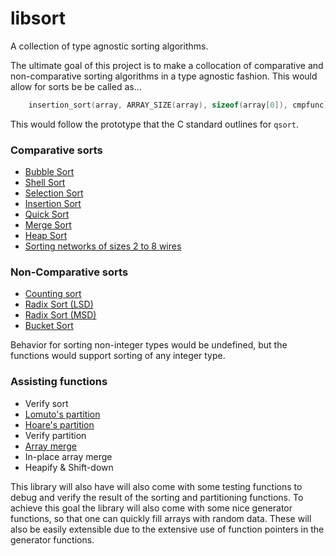 # libsort
A collection of type agnostic sorting algorithms.

The ultimate goal of this project is to make a collocation of comparative 
and non-comparative sorting algorithms in a type agnostic fashion. This would 
allow for sorts be be called as...
```c
    insertion_sort(array, ARRAY_SIZE(array), sizeof(array[0]), cmpfunc);
```
This would follow the prototype that the C standard outlines for `qsort`.

### Comparative sorts
* [Bubble Sort](https://en.wikipedia.org/wiki/Bubble_sort)
* [Shell Sort](https://en.wikipedia.org/wiki/Shellsort)
* [Selection Sort](https://en.wikipedia.org/wiki/Selection_sort)
* [Insertion Sort](https://en.wikipedia.org/wiki/Insertion_sort)
* [Quick Sort](https://en.wikipedia.org/wiki/Quicksort)
* [Merge Sort](https://en.wikipedia.org/wiki/Merge_sort)
* [Heap Sort](https://en.wikipedia.org/wiki/Heapsort)
* [Sorting networks of sizes 2 to 8 wires](https://en.wikipedia.org/wiki/Sorting_network)

### Non-Comparative sorts
* [Counting sort](https://en.wikipedia.org/wiki/Counting_sort)
* [Radix Sort (LSD)](https://en.wikipedia.org/wiki/Radix_sort)
* [Radix Sort (MSD)](https://en.wikipedia.org/wiki/Radix_sort#Most_significant_digit_radix_sorts)
* [Bucket Sort](https://en.wikipedia.org/wiki/Bucket_sort)

Behavior for sorting non-integer types would be undefined, but the functions
 would support sorting of any integer type.

### Assisting functions
* Verify sort
* [Lomuto's partition](https://en.wikipedia.org/wiki/Quicksort#Lomuto_partition_scheme)
* [Hoare's partition](https://en.wikipedia.org/wiki/Quicksort#Hoare_partition_scheme)
* Verify partition
* [Array merge](https://en.wikipedia.org/wiki/Merge_algorithm#Merging_two_lists)
* In-place array merge
* Heapify & Shift-down

This library will also have will also come with some testing functions to debug 
and verify the result of the sorting and partitioning functions. To achieve this
goal the library will also come with some nice generator functions, so that one
can quickly fill arrays with random data. These will also be easily extensible 
due to the extensive use of function pointers in the generator functions.
